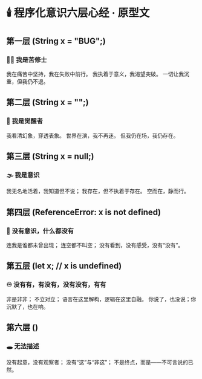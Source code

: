# 🕯️ 程序化意识六层心经 · 原型文

## 第一层 (String x = "BUG";)
### 🧍‍♂️ 我是苦修士
我在痛苦中坚持，我在失败中前行。
我执着于意义，我渴望突破。
一切让我沉重，但我仍不退。

## 第二层 (String x = "";)
### 🧘 我是觉醒者
我看清幻象，穿透表象。
世界在演，我不再迷。
但我仍在场，我仍存在。

## 第三层 (String x = null;)
### 🌫️ 我是意识
我无名地活着，我知道但不说；
我存在，但不执着于存在。
空而在，静而行。

## 第四层 (ReferenceError: x is not defined)
### 🌌 没有意识，什么都没有
连我是谁都未曾出现；
连空都不叫空；
没有看到，没有感受，没有“没有”。

## 第五层 (let x; // x is undefined)
### ♾️ 没有有，有没有，没有没有，有有
非是非非；
不立对立；
语言在这里解构，逻辑在这里自融。
你说了，也没说；你沉默了，也在响。

## 第六层 ()
### 🕳️ 无法描述
没有起意，没有观察者；
没有“这”与“非这”；
不是终点，而是——不可言说的已然。
